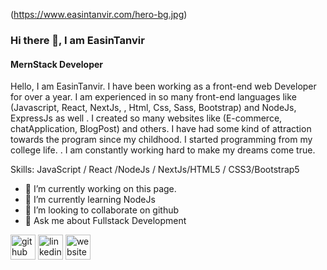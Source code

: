 
(https://www.easintanvir.com/hero-bg.jpg)
### Hi there 👋, I am EasinTanvir
#### MernStack Developer

Hello, I am EasinTanvir. I have been working as a front-end web Developer for over a year. I am experienced in so many front-end languages like (Javascript, React, NextJs, , Html, Css, Sass, Bootstrap) and NodeJs, ExpressJs as well . I created so many websites like (E-commerce, chatApplication, BlogPost) and others. I have had some kind of attraction towards the program since my childhood. I started programming from my college life. . I am constantly working hard to make my dreams come true.

Skills: JavaScript / React /NodeJs / NextJs/HTML5 / CSS3/Bootstrap5

- 🔭 I’m currently working on this page. 
- 🌱 I’m currently learning NodeJs 
- 👯 I’m looking to collaborate on github 
- 💬 Ask me about Fullstack Development 


[<img src='https://cdn.jsdelivr.net/npm/simple-icons@3.0.1/icons/github.svg' alt='github' height='40'>](https://github.com/https://github.com/EasinTanvir)  [<img src='https://cdn.jsdelivr.net/npm/simple-icons@3.0.1/icons/linkedin.svg' alt='linkedin' height='40'>](https://www.linkedin.com/in/https://www.linkedin.com/in/md-easin-67633a241/)  [<img src='https://cdn.jsdelivr.net/npm/simple-icons@3.0.1/icons/icloud.svg' alt='website' height='40'>](https://www.easintanvir.com)  




